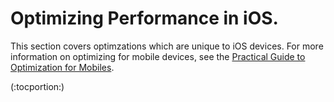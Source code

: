 Optimizing Performance in iOS.
==============================


This section covers optimzations which are unique to iOS devices. For more information on optimizing for mobile devices, see the [Practical Guide to Optimization for Mobiles](main.iphone-practicalguide.html). 

(:tocportion:)
